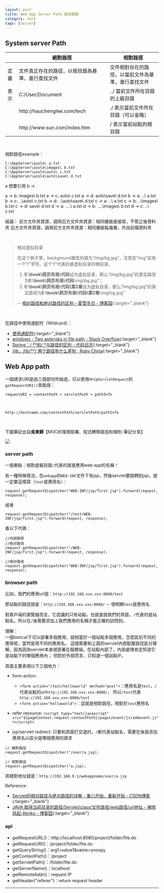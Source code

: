 ```yaml
---
layout: post
title: Web App Server Path 路徑關聯
category: tech
tags: [server]
---
```


## System server Path

<table>
    <thead>
        <tr>
            <th></th>
            <th>絕對路徑</th>
            <th>相對路徑</th>
        </tr>
    </thead>
    <tbody>
        <tr>
            <td>定義</td>
            <td>文件真正存在的路徑，以根目錄為基準，進行查找文件</td>
            <td>文件相對存在的路徑，以當前文件為基準，進行查找文件</td>
        </tr>
        <tr>
            <td>表示</td>
            <td>C:/User/Document</td>
            <td>../ 當前文件所在目錄的上級目錄</td>
        </tr>
        <tr>
            <td></td>
            <td>http://hauchenglee.com/tech</td>
            <td>./ 表示當前文件所在目錄（可以省略）</td>
        </tr>
        <tr>
            <td></td>
            <td>http://www.sun.com/index.htm</td>
            <td>/ 表示當前站點的根目錄</td>
        </tr>
    </tbody>
</table>

<br>

相對路徑example：

```
C:\AppServer\azole\ a.txt
C:\AppServer\azole\images\ b.txt
C:\AppServer\azole\auto\ c.txt
C:\AppServer\azole\auto\save\ d.txt
```

a 想要引用 b → 

a → b: images\ b.txt
a → c: auto\ c.txt
a → d: auto\save\ d.txt
b → a: ..\ a.txt
b → c: ..\auto\ c.txt
b → d: ..\auto\save\ d.txt
c → a: ..\ a.txt
c → b: ..\images\ b.txt
c → d: save\ d.txt
d → a: ..\..\ a.txt
d → b: ..\..\images\ b.txt
d → c: ..\ c.txt

結論：
前方文件夾資源，調用后方文件夾資源：相同層級直接寫，不管之後資料夾
后方文件夾資源，調用前方文件夾資源：相同層級點幾層，外加前檔資料夾

<br>

> 相对虚拟目录
>
> 在这个例子里，background属性的值为“/img/bg.jpg”，注意在“img”前有一个“/”字符。这个“/”代表的是虚拟目录的根目录。
> 1. **E:\book\网页布局\代码**设为虚拟目录，那么“/img/bg.jpg”的真实路径为**E:\book\网页布局\代码**\img\bg.jpg”；
> 2. **E:\book\网页布局\代码\第2章**设为虚拟目录，那么“/img/bg.jpg”的真实路径为**E:\book\网页布局\代码\第2章**\img\bg.jpg”
>
> -- [相对路径和绝对路径的区别 - 夏雪冬日 - 博客园](https://www.cnblogs.com/heyonggang/archive/2013/03/01/2938984.html){:target="_blank"}

<br>

在路徑中使用通配符（Wildcard）：
- [使用通配符](https://www.ibm.com/support/knowledgecenter/zh/SSFKSJ_8.0.0/com.ibm.wmqfte.doc/wildcards.htm){:target="_blank"}
- [windows - Two asterisks in file path - Stack Overflow](https://stackoverflow.com/questions/8532929/two-asterisks-in-file-path){:target="_blank"}
- [Spring：/ **和/ *与路径的区别 - 代码日志](https://codeday.me/bug/20170909/69684.html){:target="_blank"}
- [/lib、/lib/**/ 两个路径有什么差别 · Ruby China](https://ruby-china.org/topics/6497){:target="_blank"}

## Web App path

一個請求URI是由三個部份所組成，可以使用`HttpServletRequest`的`getRequestURI()`來取得：

`requestURI = contextPath + servletPath + pathInfo`

<br>

`http://hostname.com/contextPath/servletPath/pathInfo`

<br>

下圖筆記出自**吳東錚**【MVC的環境部署、程式轉移路徑和規則-筆記分享】

![](http://www.hauchenglee.com/assets/images/tech/dong-web-app-path.jpg)

### server path

一個重點：相對虛擬目錄`/`代表的就是應用web app的名稱！

有一種特殊情況，在`webapp`的`WEB-INF`文件下有jsp，然後servlet要跳轉到jsp，就一定要這樣寫（`test`是應用名）：

`request.getRequestDispatcher("WEB-INF/jsp/first.jsp").forward(request, response);`

或者

`request.getRequestDispatcher("/test/WEB-INF/jsp/first.jsp").forward(request, response);`

看以下代碼：

```
//内部跳转
//绝对路径
request.getRequestDispatcher("/WEB-INF/jsp/first.jsp").forward(request, response);

//相对路径
request.getRequestDispatcher("WEB-INF/jsp/first.jsp").forward(request, response);
```

### browser path

比如，我們的應用url是：`http://192.168.xxx.xxx:8080/test`

那站點的路徑就是：`http://192.168.xxx.xxx:8080/` -- 很明顯`test`是應用名

對客戶端的瀏覽器而言，它認識的只有站點，也就是說我們的頁面，`/`代表的是站點名，所以在`/`後需要添加上我們應用的名稱才能正確的訪問到。

理解：
<br>
一個tomcat下可以部署多個應用，就相當於一個站點多個應用，怎麼區別不同的應用呢，當然是用不同的應用名。
這個需要和上面的servlet內部配置路徑區分理解，因為因為servlet本身就部署在服務端，在站點內部了，內部處理肯定知道它是站點下的哪個應用內；
但對於外部而言，只知道一個站點IP。

頁面主要表現以下三個地方：

- form action: 
   - `<form action="/test/helloworld" method="post">`：應用名是`test`，`/`代表站點的url`http://192.168.xxx.xxx:8080/`，
     所以`/test`代表`http://192.168.xxx.xxx:8080/test`
   - `<form action="helloworld">`：這就是相對路徑，相對於`test`應用名

- refer resource: `<script type="text/javascript" src="${pageContext.request.contextPath}/pages/event/js/addevent.js"></script>`

- jsp/servlet redirect: 只要和頁面打交道的，`/`都代表站點名，需要在後面添加應用名以區分是哪個應用的請求

```
// 絕對路徑
request.getRequestDispatcher("/user/a.jsp);

// 相對路徑
request.getRequestDispatcher("a.jsp);
```

其絕對地址就是：`http://192.168.0.1/webappname/user/a.jsp`

Reference:
- [Servlet的相对路径与绝对路径的详解 - 重心开始，重新开始 - CSDN博客](https://blog.csdn.net/qq_33642117/article/details/51851433){:target="_blank"}
- [JAVA 取得当前目录的路径/Servlet/class/文件路径/web路径/url地址 - 拂晓风起-Kenko - 博客园](https://www.cnblogs.com/kenkofox/archive/2011/04/13/2014419.html){:target="_blank"}

### api

- getRequestURL()：http://localhost:8080/project/folder/file.do
- getRequestURI()：/project/folder/file.do
- getQueryString()：arg1=value1&name=snoopy
- getContextPath()：/project
- getServletPath()：/folder/file.do
- getServerName()：localhost
- getRemoteAddr()：request IP
- getHeader("referer")：return request header

---